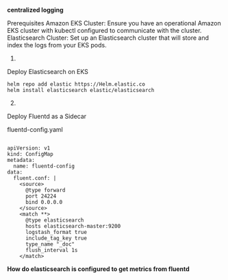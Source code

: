 **centralized logging**

Prerequisites
Amazon EKS Cluster: Ensure you have an operational Amazon EKS cluster with kubectl configured to communicate with the cluster.
Elasticsearch Cluster: Set up an Elasticsearch cluster that will store and index the logs from your EKS pods.

1) 
Deploy Elasticsearch on EKS
```
helm repo add elastic https://Helm.elastic.co
helm install elasticsearch elastic/elasticsearch

```

2) 
Deploy Fluentd as a Sidecar

fluentd-config.yaml
```

apiVersion: v1
kind: ConfigMap
metadata:
  name: fluentd-config
data:
  fluent.conf: |
    <source>
      @type forward
      port 24224
      bind 0.0.0.0
    </source>
    <match **>
      @type elasticsearch
      hosts elasticsearch-master:9200
      logstash_format true
      include_tag_key true
      type_name "_doc"
      flush_interval 1s
    </match>
```


**How do elasticsearch is configured to get metrics from fluentd**


